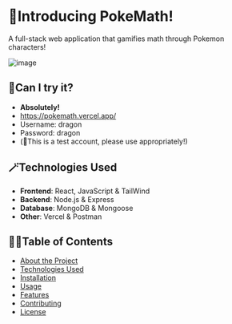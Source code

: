 # 🐻Introducing PokeMath!
A full-stack web application that gamifies math through Pokemon characters!

![image](https://github.com/user-attachments/assets/5b901fdd-6d61-4efd-a5e6-29a79fa22260)

## 🦖Can I try it?
- **Absolutely!**
- https://pokemath.vercel.app/
- Username: dragon
- Password: dragon
- (🐲This is a test account, please use appropriately!)

## 🪄Technologies Used
- **Frontend**: React, JavaScript & TailWind
- **Backend**: Node.js & Express
- **Database**: MongoDB & Mongoose
- **Other**: Vercel & Postman


## 🐻‍❄️Table of Contents
- [About the Project](#about-the-project)
- [Technologies Used](#technologies-used)
- [Installation](#installation)
- [Usage](#usage)
- [Features](#features)
- [Contributing](#contributing)
- [License](#license)
